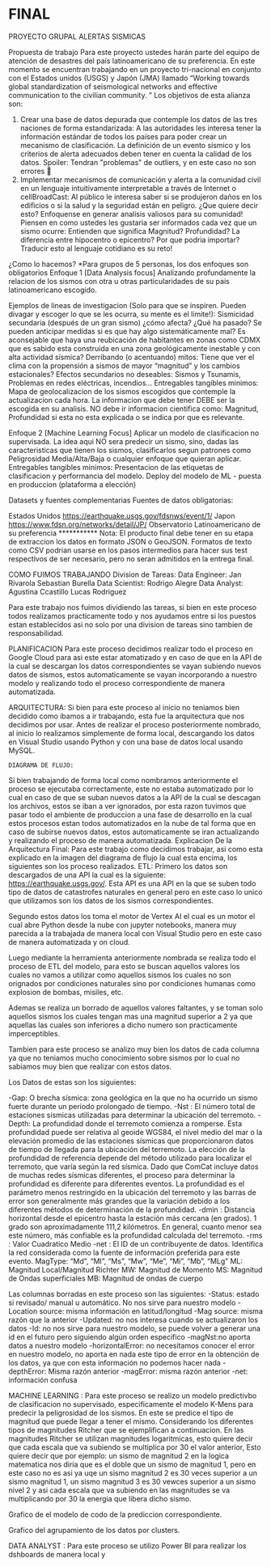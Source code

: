 # FINAL


PROYECTO GRUPAL ALERTAS SISMICAS

Propuesta de trabajo
Para este proyecto ustedes harán parte del equipo de atención de desastres del país latinoamericano de su preferencia. En este momento se encuentran trabajando en un proyecto tri-nacional en conjunto con el Estados unidos (USGS) y Japón (JMA) llamado “Working towards global standardization of seismological networks and effective communication to the civilian community. ”
Los objetivos de esta alianza son:
1. Crear una base de datos depurada que contemple los datos de las tres naciones de forma estandarizada:
A las autoridades les interesa tener la información estándar de todos los países para poder crear un mecanismo de clasificación. La definición de un evento sísmico y los criterios de alerta adecuados deben tener en cuenta la calidad de los datos.
Spoiler: Tendran "problemas" de outliers, y en este caso no son errores 👀
2. Implementar mecanismos de comunicación y alerta a la comunidad civil en un lenguaje intuitivamente interpretable a través de Internet o cellBroadCast:
Al público le interesa saber si se produjeron daños en los edificios o si la salud y la seguridad están en peligro.
¿Que quiere decir esto? Enfoquense en generar analisis valiosos para su comunidad! Piensen en como ustedes les gustaria ser informados cada vez que un sismo ocurre: Entienden que significa Magnitud? Profundidad? La diferencia entre hipocentro o epicentro? Por que podria importar? Traducir esto al lenguaje cotidiano es su reto!

¿Como lo hacemos?
*Para grupos de 5 personas, los dos enfoques son obligatorios
Enfoque 1 [Data Analysis focus]
Analizando profundamente la relacion de los sismos con otra u otras particularidades de su pais latinoamericano escogido.

Ejemplos de lineas de investigacion (Solo para que se inspiren. Pueden divagar y escoger lo que se les ocurra, su mente es el limite!):
Sismicidad secundaria (después de un gran sismo) ¿cómo afecta? ¿Qué ha pasado? Se pueden anticipar medidas si es que hay algo sistemáticamente mal?
Es aconsejable que haya una reubicación de habitantes en zonas como CDMX que es sabido esta construida en una zona geológicamente inestable y con alta actividad sísmica?
Derribando (o acentuando) mitos: Tiene que ver el clima con la propensión a sismos de mayor “magnitud” y los cambios estacionales?
Efectos secundarios no deseables: Sismos y Tsunamis, Problemas en redes eléctricas, incendios…
Entregables tangibles minimos: Mapa de geolocalizacion de los sismos escogidos que contemple la actualizacion cada hora. La informacion que debe tener DEBE ser la escogida en su analisis. NO debe ir informacion cientifica como: Magnitud, Profundidad si esta no esta explicada o se indica por que es relevante.

Enfoque 2 [Machine Learning Focus]
Aplicar un modelo de clasificacion no supervisada. La idea aqui NO sera predecir un sismo, sino, dadas las caracteristicas que tienen los sismos, clasificarlos segun patrones como Peligrosidad Media/Alta/Baja o cualquier enfoque que quieran aplicar.
Entregables tangibles minimos: Presentacion de las etiquetas de clasificacion y performancia del modelo.
Deploy del modelo de ML - puesta en produccion (plataforma a elección)

Datasets y fuentes complementarias
Fuentes de datos obligatorias:

Estados Unidos https://earthquake.usgs.gov/fdsnws/event/1/
Japon https://www.fdsn.org/networks/detail/JP/
Observatorio Latinoamericano de su preferencia ***********
Nota: El producto final debe tener en su etapa de extraccion los datos en formato JSON o GeoJSON. Formatos de texto como CSV podrian usarse en los pasos intermedios para hacer sus test respectivos de ser necesario, pero no seran admitidos en la entrega final.

COMO FUIMOS TRABAJANDO
Division de Tareas:
Data Engineer: 
Jan  Rivarola
Sebastian Burella
Data Scientist:
Rodrigo Alegre
Data Analyst:
Agustina Ccastillo
Lucas Rodriguez

Para este trabajo nos fuimos dividiendo las tareas, si bien en este proceso todos realizamos practicamente todo y nos ayudamos entre si los puestos estan establecidos asi no solo por una division de tareas sino tambien de responsabilidad.

PLANIFICACION
Para este proceso decidimos realizar todo el proceso en Google Cloud para asi este estar atomatizado y en caso de que en la API de la cual se descargan los datos correspondientes se vayan subiendo nuevos datos de sismos, estos automaticamente se vayan incorporando a nuestro modelo y realizando todo el proceso correspondiente de manera automatizada. 

ARQUITECTURA:
Si bien para este proceso al inicio no teniamos bien decidido como ibamos a ir trabajando, esta fue la arquitectura que nos decidimos por usar. Antes de realizar el proceso posteriormente nombrado, al inicio lo realizamos simplemente de forma local, descargando los datos en Visual Studio usando Python y con una base de datos local usando MySQL. 

	DIAGRAMA DE FLUJO:

	
Si bien trabajando de forma local como nombramos anteriormente el proceso se ejecutaba correctamente, este no estaba automatizado por lo cual en caso de que se suban nuevos datos a la API de la cual se descagan los archivos, estos se iban a ver ignorados, por esta razon tuvimos que pasar todo el ambiente de produccion a una fase de desarrollo en la cual estos procesos estan todos automatizados en la nube de tal forma que en caso de subirse nuevos datos, estos automaticamente se iran actualizando y realizando el proceso de manera automatizada. 
Explicacion De la Arquitectura Final:
Para este trabajo como decidimos trabajar, asi como esta explicado en la imagen del diagrama de flujo la cual esta encima, los siguientes son los proceso realizados. 
ETL:
Primero los datos son descargados de una API la cual es la siguiente: https://earthquake.usgs.gov/. Esta API es una API en la que se suben todo tipo de datos de catastrofes naturales en general pero en este caso lo unico que utilizamos son los datos de los sismos correspondientes. 

Segundo estos datos los toma el motor de Vertex AI el cual es un motor el cual abre Python desde la nube con jupyter notebooks, manera muy parecida a la trabajada de manera local con Visual Studio pero en este caso de manera automatizada y on cloud. 

Luego mediante la herramienta anteriormente nombrada se realiza todo el proceso de ETL del modelo, para esto se buscan aquellos valores los cuales no vamos a utilizar como aquellos sismos los cuales no son orignados por condiciones naturales sino por condiciones humanas como explosion de bombas, misiles, etc. 

Ademas se realiza un borrado de aquellos valores faltantes, y se toman solo aquellos sismos los cuales tengan mas una magnitud superior a 2 ya que aquellas las cuales son inferiores a dicho numero son practicamente imperceptibles. 

Tambien para este proceso se analizo muy bien los datos de cada columna ya que no teniamos mucho conocimiento sobre sismos por lo cual no sabiamos muy bien que realizar con estos datos. 

Los Datos de estas son los siguientes: 

-Gap: O brecha sísmica: zona geológica en la que no ha ocurrido un sismo fuerte durante un periodo prolongado de tiempo.
-Nst : El número total de estaciones sísmicas utilizadas para determinar la ubicación del terremoto.
-Depth: La profundidad donde el terremoto comienza a romperse. Esta profundidad puede ser relativa al geoide WGS84, el nivel medio del mar o la elevación promedio de las estaciones sísmicas que proporcionaron datos de tiempo de llegada para la ubicación del terremoto. La elección de la profundidad de referencia depende del método utilizado para localizar el terremoto, que varía según la red sísmica. Dado que ComCat incluye datos de muchas redes sísmicas diferentes, el proceso para determinar la profundidad es diferente para diferentes eventos. La profundidad es el parámetro menos restringido en la ubicación del terremoto y las barras de error son generalmente más grandes que la variación debido a los diferentes métodos de determinación de la profundidad.
-dmin : Distancia horizontal desde el epicentro hasta la estación más cercana (en grados). 1 grado son aproximadamente 111,2 kilómetros. En general, cuanto menor sea este número, más confiable es la profundidad calculada del terremoto.
-rms : Valor Cuadratico Medio
-net : El ID de un contribuyente de datos. Identifica la red considerada como la fuente de información preferida para este evento.
MagType: “Md”, “Ml”, “Ms”, “Mw”, “Me”, “Mi”, “Mb”, “MLg”
ML: Magnitud Local/Magnitud Richter
MW: Magnitud de Momento
MS: Magnitud de Ondas superficiales
MB: Magnitud de ondas de cuerpo

Las columnas borradas en este proceso son las siguientes:
-Status: estado si revisado/ manual u automático. No nos sirve para nuestro modelo
-Location source: misma información en latitud/longitud
-Mag source: misma razón que la anterior
-Updated: no nos interesa cuando se actualizaron los datos
-Id: no nos sirve para nuestro modelo, se puede volver a generar una id en el futuro pero siguiendo algún orden especifico
-magNst:no aporta datos a nuestro modelo
-horizontalError: no necesitamos conocer el error en nuestro modelo, no aporta en nada este tipo de error en la obtención de los datos, ya que con esta información no podemos hacer nada
-depthError: Misma razón anterior
-magError: misma razón anterior
-net: información confusa

MACHINE LEARNING : 
Para este proceso se realizo un modelo predictivbo de clasificacion no supervisado, especificamente el modelo K-Mens para predecir la peligrosidad de los sismos. En este se predice el tipo de magnitud que puede llegar a tener el mismo. Considerando los diferentes tipos de magnitudes Ritcher que se ejemplifican a continuacion. En las magnitudes Ritcher se utilizan magnitudes logaritmicas, esto quiere decir que cada escala que va subiendo se multiplica por 30 el valor anterior, Esto quiere decir que por ejemplo: un sismo de magnitud 2 en la logica matematica nos diria que es el doble que un sismo de magnitud 1, pero en este caso no es asi ya uqe un sismo magnitud 2 es 30 veces superior a un sismo magnitud 1, un sismo magnitud 3 es 30 vewces superior a un sismo nivel 2 y asi cada escala que va subiendo en las magnitudes se va multiplicando por 30 la energia que libera dicho sismo. 






Grafico de el modelo de codo de la prediccion correspondiente.


Grafico del agrupamiento de los datos por clusters. 


DATA ANALYST :
Para este proceso se utilizo Power BI para realizar los dshboards de manera local y 
